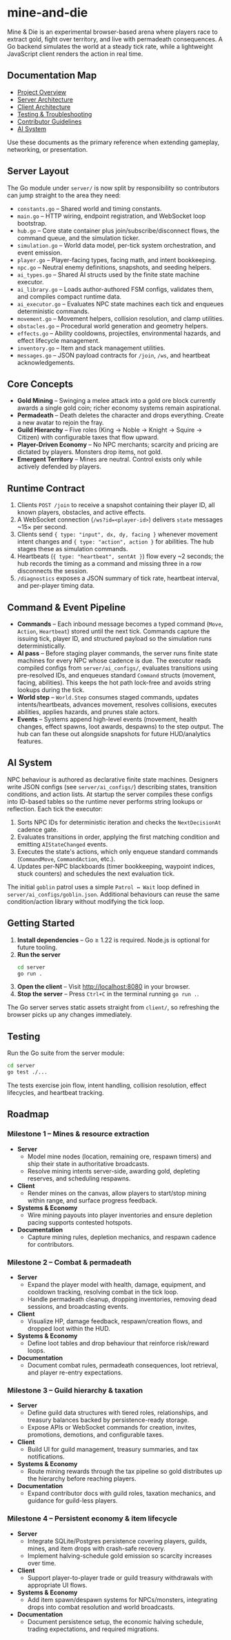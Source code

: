 # mine-and-die

Mine & Die is an experimental browser-based arena where players race to extract gold, fight over territory, and live with permadeath consequences. A Go backend simulates the world at a steady tick rate, while a lightweight JavaScript client renders the action in real time.

## Documentation Map
- [Project Overview](docs/README.md)
- [Server Architecture](docs/server.md)
- [Client Architecture](docs/client.md)
- [Testing & Troubleshooting](docs/testing.md)
- [Contributor Guidelines](AGENTS.md)
- [AI System](docs/ai.md)

Use these documents as the primary reference when extending gameplay, networking, or presentation.

## Server Layout
The Go module under `server/` is now split by responsibility so contributors can jump straight to the area they need:

- `constants.go` – Shared world and timing constants.
- `main.go` – HTTP wiring, endpoint registration, and WebSocket loop bootstrap.
- `hub.go` – Core state container plus join/subscribe/disconnect flows, the command queue, and the simulation ticker.
- `simulation.go` – World data model, per-tick system orchestration, and event emission.
- `player.go` – Player-facing types, facing math, and intent bookkeeping.
- `npc.go` – Neutral enemy definitions, snapshots, and seeding helpers.
- `ai_types.go` – Shared AI structs used by the finite state machine executor.
- `ai_library.go` – Loads author-authored FSM configs, validates them, and compiles compact runtime data.
- `ai_executor.go` – Evaluates NPC state machines each tick and enqueues deterministic commands.
- `movement.go` – Movement helpers, collision resolution, and clamp utilities.
- `obstacles.go` – Procedural world generation and geometry helpers.
- `effects.go` – Ability cooldowns, projectiles, environmental hazards, and effect lifecycle management.
- `inventory.go` – Item and stack management utilities.
- `messages.go` – JSON payload contracts for `/join`, `/ws`, and heartbeat acknowledgements.

## Core Concepts
- **Gold Mining** – Swinging a melee attack into a gold ore block currently awards a single gold coin; richer economy systems remain aspirational.
- **Permadeath** – Death deletes the character and drops everything. Create a new avatar to rejoin the fray.
- **Guild Hierarchy** – Five roles (King → Noble → Knight → Squire → Citizen) with configurable taxes that flow upward.
- **Player-Driven Economy** – No NPC merchants; scarcity and pricing are dictated by players. Monsters drop items, not gold.
- **Emergent Territory** – Mines are neutral. Control exists only while actively defended by players.

## Runtime Contract
1. Clients `POST /join` to receive a snapshot containing their player ID, all known players, obstacles, and active effects.
2. A WebSocket connection (`/ws?id=<player-id>`) delivers `state` messages ~15× per second.
3. Clients send `{ type: "input", dx, dy, facing }` whenever movement intent changes and `{ type: "action", action }` for abilities. The hub stages these as simulation commands.
4. Heartbeats (`{ type: "heartbeat", sentAt }`) flow every ~2 seconds; the hub records the timing as a command and missing three in a row disconnects the session.
5. `/diagnostics` exposes a JSON summary of tick rate, heartbeat interval, and per-player timing data.

## Command & Event Pipeline
- **Commands** – Each inbound message becomes a typed command (`Move`, `Action`, `Heartbeat`) stored until the next tick. Commands capture the issuing tick, player ID, and structured payload so the simulation runs deterministically.
- **AI pass** – Before staging player commands, the server runs finite state machines for every NPC whose cadence is due. The executor reads compiled configs from `server/ai_configs/`, evaluates transitions using pre-resolved IDs, and enqueues standard `Command` structs (movement, facing, abilities). This keeps the hot path lock-free and avoids string lookups during the tick.
- **World step** – `World.Step` consumes staged commands, updates intents/heartbeats, advances movement, resolves collisions, executes abilities, applies hazards, and prunes stale actors.
- **Events** – Systems append high-level events (movement, health changes, effect spawns, loot awards, despawns) to the step output. The hub can fan these out alongside snapshots for future HUD/analytics features.

## AI System
NPC behaviour is authored as declarative finite state machines. Designers write JSON configs (see `server/ai_configs/`) describing states, transition conditions, and action lists. At startup the server compiles these configs into ID-based tables so the runtime never performs string lookups or reflection. Each tick the executor:

1. Sorts NPC IDs for deterministic iteration and checks the `NextDecisionAt` cadence gate.
2. Evaluates transitions in order, applying the first matching condition and emitting `AIStateChanged` events.
3. Executes the state's actions, which only enqueue standard commands (`CommandMove`, `CommandAction`, etc.).
4. Updates per-NPC blackboards (timer bookkeeping, waypoint indices, stuck counters) and schedules the next evaluation tick.

The initial `goblin` patrol uses a simple `Patrol ↔ Wait` loop defined in `server/ai_configs/goblin.json`. Additional behaviours can reuse the same condition/action library without modifying the tick loop.

## Getting Started
1. **Install dependencies** – Go ≥ 1.22 is required. Node.js is optional for future tooling.
2. **Run the server**
   ```bash
   cd server
   go run .
   ```
3. **Open the client** – Visit [http://localhost:8080](http://localhost:8080) in your browser.
4. **Stop the server** – Press `Ctrl+C` in the terminal running `go run .`.

The Go server serves static assets straight from `client/`, so refreshing the browser picks up any changes immediately.

## Testing
Run the Go suite from the server module:
```bash
cd server
go test ./...
```
The tests exercise join flow, intent handling, collision resolution, effect lifecycles, and heartbeat tracking.

## Roadmap
### Milestone 1 – Mines & resource extraction
- **Server**
  - Model mine nodes (location, remaining ore, respawn timers) and ship their state in authoritative broadcasts.
  - Resolve mining intents server-side, awarding gold, depleting reserves, and scheduling respawns.
- **Client**
  - Render mines on the canvas, allow players to start/stop mining within range, and surface progress feedback.
- **Systems & Economy**
  - Wire mining payouts into player inventories and ensure depletion pacing supports contested hotspots.
- **Documentation**
  - Capture mining rules, depletion mechanics, and respawn cadence for contributors.

### Milestone 2 – Combat & permadeath
- **Server**
  - Expand the player model with health, damage, equipment, and cooldown tracking, resolving combat in the tick loop.
  - Handle permadeath cleanup, dropping inventories, removing dead sessions, and broadcasting events.
- **Client**
  - Visualize HP, damage feedback, respawn/creation flows, and dropped loot within the HUD.
- **Systems & Economy**
  - Define loot tables and drop behaviour that reinforce risk/reward loops.
- **Documentation**
  - Document combat rules, permadeath consequences, loot retrieval, and player re-entry expectations.

### Milestone 3 – Guild hierarchy & taxation
- **Server**
  - Define guild data structures with tiered roles, relationships, and treasury balances backed by persistence-ready storage.
  - Expose APIs or WebSocket commands for creation, invites, promotions, demotions, and configurable taxes.
- **Client**
  - Build UI for guild management, treasury summaries, and tax notifications.
- **Systems & Economy**
  - Route mining rewards through the tax pipeline so gold distributes up the hierarchy before reaching players.
- **Documentation**
  - Expand contributor docs with guild roles, taxation mechanics, and guidance for guild-less players.

### Milestone 4 – Persistent economy & item lifecycle
- **Server**
  - Integrate SQLite/Postgres persistence covering players, guilds, mines, and item drops with crash-safe recovery.
  - Implement halving-schedule gold emission so scarcity increases over time.
- **Client**
  - Support player-to-player trade or guild treasury withdrawals with appropriate UI flows.
- **Systems & Economy**
  - Add item spawn/despawn systems for NPCs/monsters, integrating drops into combat resolution and world broadcasts.
- **Documentation**
  - Document persistence setup, the economic halving schedule, trading expectations, and required migrations.
